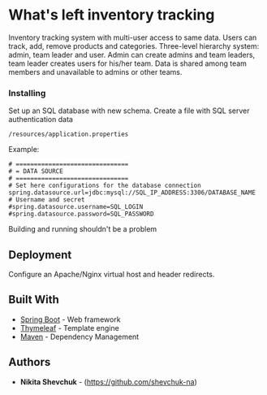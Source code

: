 # What's left inventory tracking

Inventory tracking system with multi-user access to same data. Users can track, add, remove products and categories.
Three-level hierarchy system: admin, team leader and user. Admin can create admins and team leaders, team leader creates users for his/her team. 
Data is shared among team members and unavailable to admins or other teams. 

### Installing

Set up an SQL database with new schema.
Create a file with SQL server authentication data

```
/resources/application.properties
```
Example:
```
# ===============================
# = DATA SOURCE
# ===============================
# Set here configurations for the database connection
spring.datasource.url=jdbc:mysql://SQL_IP_ADDRESS:3306/DATABASE_NAME
# Username and secret
#spring.datasource.username=SQL_LOGIN
#spring.datasource.password=SQL_PASSWORD
```

Building and running shouldn't be a problem

## Deployment

Configure an Apache/Nginx virtual host and header redirects.


## Built With

* [Spring Boot](https://projects.spring.io/spring-boot/) - Web framework
* [Thymeleaf](https://www.thymeleaf.org) - Template engine
* [Maven](https://maven.apache.org/) - Dependency Management

## Authors

* **Nikita Shevchuk** - (https://github.com/shevchuk-na)

